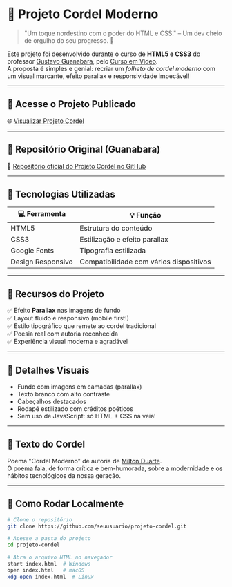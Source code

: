 # 📜 Projeto Cordel Moderno

> "Um toque nordestino com o poder do HTML e CSS." – Um dev cheio de orgulho do seu progresso. 🚀

Este projeto foi desenvolvido durante o curso de **HTML5 e CSS3** do professor [Gustavo Guanabara](https://github.com/gustavoguanabara), pelo [Curso em Vídeo](https://www.cursoemvideo.com/).  
A proposta é simples e genial: recriar um *folheto de cordel moderno* com um visual marcante, efeito parallax e responsividade impecável!

---

## 🔗 Acesse o Projeto Publicado

🌐 [Visualizar Projeto Cordel](https://wanderlywrs.github.io/projedo-cordel/)  

---

## 📂 Repositório Original (Guanabara)

🔗 [Repositório oficial do Projeto Cordel no GitHub](https://github.com/gustavoguanabara/projeto-cordel)

---

## 🧰 Tecnologias Utilizadas

| 💻 Ferramenta | 💡 Função |
|--------------|-----------|
| HTML5 | Estrutura do conteúdo |
| CSS3 | Estilização e efeito parallax |
| Google Fonts | Tipografia estilizada |
| Design Responsivo | Compatibilidade com vários dispositivos |

---

## 🌟 Recursos do Projeto

✅ Efeito **Parallax** nas imagens de fundo  
✅ Layout fluido e responsivo (mobile first!)  
✅ Estilo tipográfico que remete ao cordel tradicional  
✅ Poesia real com autoria reconhecida  
✅ Experiência visual moderna e agradável

---

## 🎨 Detalhes Visuais

- Fundo com imagens em camadas (parallax)
- Texto branco com alto contraste
- Cabeçalhos destacados
- Rodapé estilizado com créditos poéticos
- Sem uso de JavaScript: só HTML + CSS na veia!

---

## 📜 Texto do Cordel

Poema "Cordel Moderno" de autoria de [Milton Duarte](https://www.recantodasletras.com.br/poesias/3186743).  
O poema fala, de forma crítica e bem-humorada, sobre a modernidade e os hábitos tecnológicos da nossa geração.

---


## 🚀 Como Rodar Localmente

```bash
# Clone o repositório
git clone https://github.com/seuusuario/projeto-cordel.git

# Acesse a pasta do projeto
cd projeto-cordel

# Abra o arquivo HTML no navegador
start index.html  # Windows
open index.html   # macOS
xdg-open index.html  # Linux
